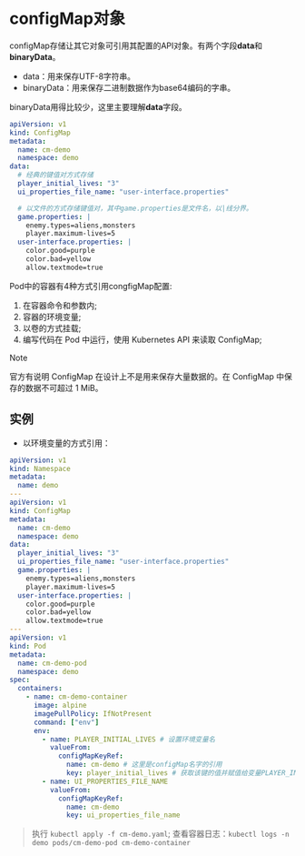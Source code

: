 # configMap对象

configMap存储让其它对象可引用其配置的API对象。有两个字段**data**和**binaryData**。

- data：用来保存UTF-8字符串。
- binaryData：用来保存二进制数据作为base64编码的字串。

binaryData用得比较少，这里主要理解**data**字段。

```yaml
apiVersion: v1
kind: ConfigMap
metadata:
  name: cm-demo
  namespace: demo
data:
  # 经典的键值对方式存储
  player_initial_lives: "3"
  ui_properties_file_name: "user-interface.properties"

  # 以文件的方式存储键值对，其中game.properties是文件名，以|线分界。
  game.properties: |
    enemy.types=aliens,monsters
    player.maximum-lives=5    
  user-interface.properties: |
    color.good=purple
    color.bad=yellow
    allow.textmode=true 
```

Pod中的容器有4种方式引用congfigMap配置:

1. 在容器命令和参数内;
2. 容器的环境变量;
3. 以卷的方式挂载;
4. 编写代码在 Pod 中运行，使用 Kubernetes API 来读取 ConfigMap;

> [!NOTE]
> 官方有说明 ConfigMap 在设计上不是用来保存大量数据的。在 ConfigMap 中保存的数据不可超过 1 MiB。

## 实例

- 以环境变量的方式引用：

```yaml
apiVersion: v1
kind: Namespace
metadata:
  name: demo
---
apiVersion: v1
kind: ConfigMap
metadata:
  name: cm-demo
  namespace: demo
data:
  player_initial_lives: "3"
  ui_properties_file_name: "user-interface.properties"
  game.properties: |
    enemy.types=aliens,monsters
    player.maximum-lives=5    
  user-interface.properties: |
    color.good=purple
    color.bad=yellow
    allow.textmode=true 
---
apiVersion: v1
kind: Pod
metadata:
  name: cm-demo-pod
  namespace: demo
spec:
  containers: 
    - name: cm-demo-container
      image: alpine
      imagePullPolicy: IfNotPresent
      command: ["env"]
      env:
        - name: PLAYER_INITIAL_LIVES # 设置环境变量名
          valueFrom:
            configMapKeyRef:
              name: cm-demo # 这里是configMap名字的引用
              key: player_initial_lives # 获取该键的值并赋值给变量PLAYER_INITIAL_LIVES
        - name: UI_PROPERTIES_FILE_NAME
          valueFrom:
            configMapKeyRef:
              name: cm-demo
              key: ui_properties_file_name
```

> 执行 `kubectl apply -f cm-demo.yaml`; 查看容器日志：`kubectl logs -n demo pods/cm-demo-pod cm-demo-container`